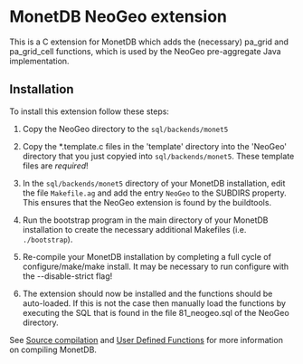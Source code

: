 # MonetDB NeoGeo extension

This is a C extension for MonetDB which adds the (necessary) pa_grid and pa_grid_cell functions, which is used by the NeoGeo pre-aggregate Java implementation.

## Installation

To install this extension follow these steps:

1. Copy the NeoGeo directory to the `sql/backends/monet5`

2. Copy the *.template.c files in the 'template' directory into the 'NeoGeo' directory that you just copyied into `sql/backends/monet5`. These template files are *required*!

3. In the `sql/backends/monet5` directory of your MonetDB installation, edit the file `Makefile.ag` and add the entry `NeoGeo` to the SUBDIRS property. This ensures that the NeoGeo extension is found by the buildtools.

4. Run the bootstrap program in the main directory of your MonetDB installation to create the necessary additional Makefiles (i.e. `./bootstrap`).

5. Re-compile your MonetDB installation by completing a full cycle of configure/make/make install. It may be necessary to run configure with the --disable-strict flag!

6. The extension should now be installed and the functions should be auto-loaded. If this is not the case then manually load the functions by executing the SQL that is found in the file 81_neogeo.sql of the NeoGeo directory.

See [Source compilation](https://www.monetdb.org/Developers/SourceCompile) and [User Defined Functions](https://www.monetdb.org/Documentation/Cookbooks/SQLrecipes/UserDefinedFunction) for more information on compiling MonetDB.

